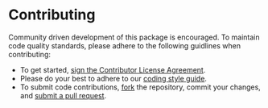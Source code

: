 # Contributing

Community driven development of this package is encouraged. To maintain code quality standards, please adhere to the following guidlines when contributing:
 - To get started, <a href="https://www.clahub.com/agreements/NREL/PowerNetworkMatrices.jl">sign the Contributor License Agreement</a>.
 - Please do your best to adhere to our [coding style guide](docs/src/developer/style.md).
 - To submit code contributions, [fork](https://help.github.com/articles/fork-a-repo/) the repository, commit your changes, and [submit a pull request](https://help.github.com/articles/creating-a-pull-request-from-a-fork/).
